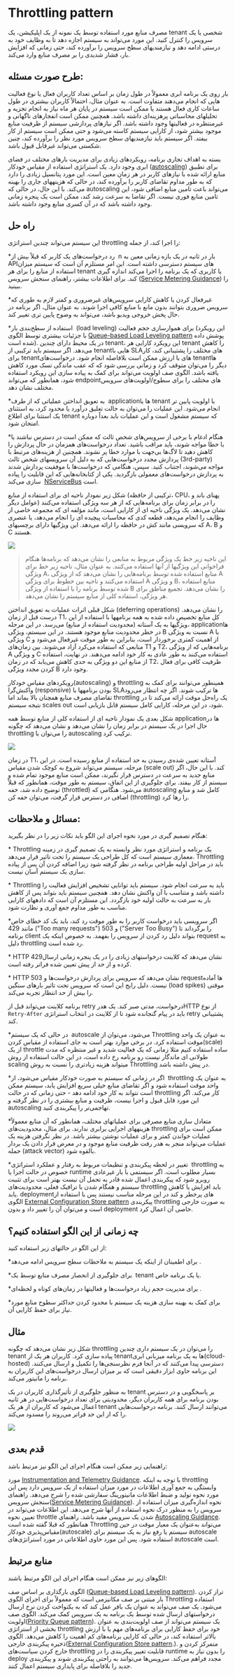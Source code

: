 # ‏Throttling pattern

مصرف منابع مورد استفاده توسط یک نمونه از یک اپلیکیشن، یک tenant شخصی یا یک سرویس  را کنترل کنید. این مورد می‌تواند به سیستم اجازه دهد تا به وظایف خود به درستی ادامه دهد و نیازمندیهای سطح سرویس را برآورده کند، حتی زمانی که افزایش بار، فشار شدیدی را بر مصرف منابع وارد می‌کند.

## **طرح صورت مسئله:**

بار روی یک برنامه ابری معمولاً در طول زمان بر اساس تعداد کاربران فعال یا نوع فعالیت هایی که انجام می‌دهند متفاوت است. به عنوان مثال، احتمالاً کاربران بیشتری در طول ساعات کاری فعال هستند یا ممکن است سیستم در پایان هر ماه نیاز به انجام تجزیه و تحلیلهای محاسباتی پرهزینه‌ای داشته باشد. همچنین ممکن است انفجارهای ناگهانی و غیرمنتظره در فعالیتها وجود داشته باشد. اگر نیازهای پردازشی سیستم از ظرفیت منابع موجود بیشتر شود، از کارایی سیستم کاسته می‌شود و حتی ممکن است سیستم از کار بیفتد. اگر سیستم باید نیازمندیهای سطح سرویس مورد نظر را برآورده کند، چنین شکستی می‌تواند غیرقابل قبول باشد.

بسته به اهداف تجاری برنامه، رویکرد‌های زیادی برای مدیریت بارهای مختلف در فضای ابری وجود دارد. یک استراتژی استفاده از مقیاس خودکار ([autoscaling](https://learn.microsoft.com/en-us/azure/architecture/best-practices/auto-scaling)) برای تطبیق منابع ارائه شده با نیازهای کاربر در هر زمان معین است. این مورد پتانسیل زیادی را دارد که به طور مداوم تقاضای کاربر را برآورده کند، در حالی که هزینههای جاری را بهینه می‌کند. با این حال، در حالی که autoscaling می‌تواند باعث تامین منابع اضافی شود، این تامین منابع فوری نیست. اگر تقاضا به سرعت رشد کند، ممکن است یک پنجره زمانی وجود داشته باشد که در آن کسری منابع وجود داشته باشد.
## راه حل

این سیستم می‌تواند چندین استراتژی throttling را اجرا کند، از جمله:

*‏ رد درخواست‌های یک کاربر که قبلاً بیش از n بار در ثانیه در یک بازه زمانی معین به APIهای سیستم دسترسی داشته است. این امر مستلزم آن است که سیستم میزان استفاده از منابع را برای هر  tenant  یا کاربری که یک برنامه را اجرا می‌کند اندازه گیری کند. برای اطلاعات بیشتر، راهنمای سنجش سرویس ([Service Metering Guidance](https://learn.microsoft.com/en-us/previous-versions/msp-n-p/dn589796(v=pandp.10))) را ببینید.

*‏ غیرفعال کردن یا کاهش کارایی سرویس‌های غیرضروری و کمتر لازم  به طوری که سرویس ضروری بتوانند بدون مانع با منابع کافی اجرا شوند. به عنوان مثال، اگر برنامه در حال پخش خروجی ویدیو باشد، می‌تواند به وضوح پایین تری تغییر کند.

*‏ استفاده از سطح‌بندی بار (load leveling) برای هموارسازی حجم فعالیت (این رویکرد با جزئیات بیشتری توسط الگوی [Queue-based Load Leveling pattern](./Queue-Based%20Load%20Leveling%20pattern.md)  پوشش داده شده است). در یک محیط  دارای چندین tenant، این رویکرد کارایی هر tenant را کاهش می‌دهد. اگر سیستم باید ترکیبی از tenantهایی با SLAهای مختلف را پشتیبانی کند، کار برای tenantهای با ارزش ممکن است بلافاصله انجام شود. درخواست‌های tenantها دیگر را می‌توان متوقف کرد و زمانی بررسی شود که که عقب ماندگی تسک مورد کاهش یافته باشد. الگوی صف اولویت می‌تواند برای کمک به پیاده سازی این رویکرد استفاده شود، همانطور که می‌تواند endpointهای مختلف را برای سطوح/اولویت‌های سرویس مختلف نشان دهد.

*‏ به تعویق انداختن عملیاتی که از طرف applicationها یا tenant با اولویت پایین تر انجام می‌شود. این عملیات را می‌توان به حالت تعلیق درآورد یا محدود کرد، به استثنای یک استثنا برای اطلاع tenant که سیستم مشغول است و این عملیات باید بعداً دوباره امتحان شود.

*‏ هنگام ادغام با برخی از سرویس‌های شخص ثالث که ممکن است در دسترس نباشند یا با خطا مواجه شوند، باید مراقب باشید. تعداد درخواست‌های همزمان در حال پردازش را کاهش دهید تا لاگ‌ها بی‌جهت با موارد خطا پر نشوند. همچنین از هزینه‌های مرتبط با پردازش مجدد درخواست‌هایی که به دلیل آن سرویسهای شخص ثالث (3rd-party) مواجه می‌شوند، اجتناب کنید. سپس، هنگامی که درخواست‌ها با موفقیت پردازش شدند به پردازش درخواست‌های معمولی بازگردید. یکی از کتابخانه‌هایی که این قابلیت را پیاده سازی می‌کند  [NServiceBus](https://docs.particular.net/nservicebus/recoverability/#automatic-rate-limiting) است.

شکل زیر نمودار ناحیه ای برای استفاده از منابع (ترکیبی از حافظه، CPU، پهنای باند و عوامل دیگر) را در برابر زمان برای برنامه‌هایی که از هر سه ویژگی استفاده می‌کنند نشان می‌دهد. یک ویژگی ناحیه ای از کارایی است، مانند مؤلفه ای که مجموعه خاصی از وظایف را انجام می‌دهد، قطعه کدی که محاسبات پیچیده ای را انجام می‌دهد، یا عنصری که سرویسی مانند کش در حافظه را ارائه می‌دهد. این ویژگیها دارای برچسبهای A، B و C هستند.

![](../assets/other/throttling-resource-utilization.png)


> این ناحیه  زیر خط یک ویژگی مربوط به منابعی را نشان می‌دهد که برنامه‌ها هنگام فراخوانی این ویژگیها از آنها استفاده می‌کنند. به عنوان مثال، ناحیه زیر خط برای ویژگی A، منابع استفاده شده توسط برنامه‌هایی را نشان می‌دهد که از ویژگی A استفاده می‌کنند و ناحیه بین خطوط برای ویژگی A و ویژگی B، منابع استفاده شده توسط برنامه‌ را با استفاده از ویژگی B را نشان می‌دهد. تجمیع مناطق برای هر ویژگی، استفاده کلی از منابع سیستم را نشان می‌دهد.


شکل قبلی اثرات عملیات به تعویق انداختن (deferring operations) را نشان می‌دهد. درست قبل از زمان T1، کل منابع تخصیص داده شده به همه برنامهها با استفاده از این ویژگیها به یک آستانه (محدودیت استفاده از منابع) می‌رسد. در این مرحله، applicationها در خطر محدودیت منابع موجود هستند. در این سیستم، ویژگی B نسبت به ویژگی A یا ویژگی C از اهمیت کمتری برخوردار است، بنابراین به طور موقت غیرفعال می‌شود و منابعی که استفاده می‌کرد آزاد می‌شوند. بین زمان‌های T1 و T2، برنامه‌هایی که از ویژگی A و ویژگی C استفاده می‌کنند به طور عادی به کار خود ادامه می‌دهند. در نهایت، استفاده از منابع این دو ویژگی به حدی کاهش می‌یابد که در زمان T2، ظرفیت کافی برای فعال کردن مجدد ویژگی B وجود دارد.

رویکردهای مقیاس خودکار(autoscaling) و throttling همینطور می‌توانند برای کمک به واکنش‌گرا (responsive) بودن  برنامهها با SLAها ترکیب شوند. اگر چه انتظار می‌رود تقاضای مصرف منابع همچنان بالا بماند اما throttling یک راه‌حل موقت ارائه می‌کند تا در نتیجه سیستم scales out شود، در این مرحله، کارایی کامل سیستم قابل بازیابی است.

شکل بعدی یک نمودار ناحیه ای از استفاده کلی از منابع توسط همه applicationها در حال اجرا در یک سیستم در برابر زمان را نشان می‌دهد و نشان می‌دهد که چگونه throttling را می‌توان با autoscaling ترکیب کرد.

![](../assets/other/throttling-autoscaling.png)

در زمان T1، آستانه تعیین شده‌ی رسیدن به حد استفاده از منابع رسیده است. در این مرحله، سیستم می‌تواند شروع به کوچک شدن مقیاس (scale out) کند. با این حال، اگر منابع جدید به سرعت در دسترس قرار نگیرند، ممکن است منابع موجود تمام شده و سیستم از کار بیفتد. برای جلوگیری از این اتفاق، سیستم به طور موقت، همانطور که قبلاً توضیح داده شد، خفه (throttled) می‌شود. هنگامی که autoscaling کامل شد و منابع اضافی در دسترس قرار گرفت، می‌توان خفه کن (throttling) را رها کرد.

## مسائل و ملاحظات:

هنگام تصمیم گیری در مورد نحوه اجرای این الگو باید نکات زیر را در نظر بگیرید:

*‏  Throttling یک برنامه و استراتژی مورد نظر وابسته به یک تصمیم گیری در زمینه معماری سیستم است که کل طراحی یک سیستم را تحت تاثیر قرار می‌دهد. Throttling باید در مراحل اولیه طراحی برنامه در نظر گرفته شود زیرا اضافه کردن آن پس از پیاده سازی یک سیستم آسان نیست.

*‏  Throttling  باید به سرعت انجام شود. سیستم باید توانایی تشخیص افزایش فعالیت را داشته باشد و متناسب با آن واکنش نشان دهد. همچنین سیستم باید بتواند پس از کاهش بار به سرعت به حالت اولیه خود بازگردد. این مستلزم آن است که دادههای کارایی مناسب به طور مداوم جمع آوری و نظارت شود.

*‏ اگر سرویسی باید درخواست کاربر را به طور موقت رد کند، باید یک کد خطای خاص مانند 429 ("Too many requests") و 503 ("Server Too Busy") را برگرداند تا برنامه client بتواند دلیل رد کردن از سرویس را بفهمد. به خصوص اینکه یک request به دلیل throttling رد شده است.

*‏ HTTP 429‏‏‏‏ نشان می‌دهد که کلاینت درخواستهای زیادی را در یک پنجره زمانی ارسال کرده و از حد از پیش تعیین شده فراتر رفته است.

*‏ ‏HTTP 503 نشان می‌دهد که سرویس برای پردازش درخواست‌ها و requestها آماده نیست. دلیل رایج این است که سرویس تحت تاثیر بارهای سنگین (load spikes) موقتی را بیش از حد انتظار تجربه می‌کند.

برنامه کلاینت می‌تواند قبل از retry درخواست، مدتی صبر کند. یک هدرHTTP از نوع  `Retry-After` باید در پیام گنجانده شود تا از کلاینت در انتخاب استراتژی retry پشتیبانی کند.

*‏ در حالی که یک سیستم autoscale می‌شود، می‌توان از Throttling به عنوان یک واحد موقت استفاده کرد. در برخی موارد بهتر است به جای استفاده از مقیاس کردن(scale) از یک throttle ساده استفاده کنیم مثلا زمانی که یک فعالیت شدید و غیر منتظره که مدت طولانی ای ماندگار نیست رو برنامه رخ داده است، در این حالت استفاده از روش scaling میتواند هزینه زیادتری را نسبت به روش Throttling در پیش داشته باشد.

*‏ اگر در زمانی که سیستم به صورت خودکار مقیاس می‌شود، از throttling به عنوان یک واحد موقت استفاده شود و اگر تقاضای منابع خیلی سریع افزایش یابد، سیستم ممکن است نتواند به کار خود ادامه دهد - حتی زمانی که در حالت throttling کار می‌کند. اگر این مورد قابل قبول و اجرا نیست، ظرفیت و منابع بیشتری را در نظر گرفته و autoscaling تهاجمی‌تر را پیکربندی کنید.

*‏ متعادل سازی منابع مصرفی برای عملیاتهای مختلف، همانطور که آن منابع معمولاً هزینههای اجرایی برابری ندارند. برای مثال، محدودیت‌های throttling ممکن است برای عملیات خواندن کمتر و برای عملیات نوشتن بیشتر باشد. در نظر نگرفتن هزینه یک عملیات می‌تواند منجر به هدر رفت ظرفیت منابع موجود و در معرض قرار دادن  یک بردار حمله (attack vector) بالقوه شود.

*‏ تغییر در لحظه پیکربندی و تنظیمات مربوط به رفتار و عملکرد استراتژی throttling به خصوص در حالت اجرا یا runtime بسیار مطلوب است. اگر سیستمی با بار غیرعادی روبرو شود که پیکربندی اعمال شده قادر به تحمل آن نیست بهتر است برای تثبیت سیستم و همگام شدن با ترافیک فعلی، محدودیت‌های throttling باید افزایش یا کاهش یابد. deploymentهای پرخطر و کند در این مرحله مناسب نیستند پس با استفاده از الگوی [External Configuration Store pattern](./External%20Configuration%20Store%20pattern.md) پیکربندی throttling به صورت خارجی است و می‌توان آن را تغییر داد و بدون deployment خاصی آن اعمال کرد.

## **چه زمانی از این الگو استفاده کنیم؟**

از این الگو در حالتهای زیر استفاده کنید:

*‏ برای اطمینان از اینکه یک سیستم به ملاحظات سطح سرویس ادامه می‌دهد.

*‏ برای جلوگیری از انحصار مصرف منابع توسط یک tenant یا یک برنامه خاص.

*‏ برای مدیریت حجم زیاد درخواست‌ها و فعالیتها در زمان‌های کوتاه و لحظه‌ای.

*‏ برای کمک به بهینه سازی هزینه یک سیستم با محدود کردن حداکثر سطوح منابع مورد نیاز برای حفظ کارایی آن.


## مثال


شکل زیر نشان می‌دهد که چگونه throttling را می‌توان در یک سیستم داری چندین tenant پیاده سازی کرد. کاربران هر یک از  tenantها به یک برنامه میزبانی ابری(cloud-hosted) دسترسی پیدا می‌کنند که در آنجا فرم نظرسنجی‌ها را تکمیل و ارسال می‌کنند. این برنامه حاوی ابزار دقیقی است که بر میزان ارسال درخواست‌های این کاربران به برنامه را مانیتور می‌کند.

به منظور جلوگیری از تأثیرگذاری کاربران در یک tenant بر پاسخگویی و در دسترس بودن برنامه برای همه کاربران دیگر، محدودیتی برای تعداد درخواست‌هایی در هر ثانیه اعمال می‌شود که کاربران از هر یک tenant می‌توانند ارسال کنند. برنامه درخواست‌هایی را که از این حد فراتر می‌روند را مسدود می‌کند.


![](../assets/other/throttling-multi-tenant.png)


## قدم بعدی

راهنمایی زیر ممکن است هنگام اجرای این الگو نیز مرتبط باشد:

مورد [Instrumentation and Telemetry Guidance](https://learn.microsoft.com/en-us/previous-versions/msp-n-p/dn589775(v=pandp.10)). با توجه به اینکه  throttling وابستگی به جمع آوری اطلاعات در مورد میزان استفاده از یک سرویس دارد پس این مورد نحوه تولید و ضبط اطلاعات مانیتورینگ سفارشی شده را شرح می‌دهد.
راهنمای سنجش سرویس([Service Metering Guidance](https://learn.microsoft.com/en-us/previous-versions/msp-n-p/dn589796(v=pandp.10))). نحوه اندازه‌گیری میزان استفاده از سرویس را به منظور درک نحوه استفاده از آنها شرح می‌دهد. این اطلاعات می‌تواند در تعیین نحوه throttle شدن یک سرویس مفید باشد.
راهنمای [Autoscaling Guidance](https://learn.microsoft.com/en-us/previous-versions/msp-n-p/dn589774(v=pandp.10)). همانطور که قبلا گفته شده است Throttling می‌تواند به‌عنوان یک معیار موقت در حین مقیاس‌پذیری خودکار(autoscale) سیستم یا رفع نیاز به یک سیستم برای autoscale استفاده شود. پس این مورد حاوی اطلاعاتی در مورد استراتژی‌های autoscale است.



## منابع مرتبط

الگوهای زیر نیز ممکن است هنگام اجرای این الگو مرتبط باشند:

الگوی بارگذاری بر اساس صف ([Queue-based Load Leveling pattern](./Queue-Based%20Load%20Leveling%20pattern.md)). تراز کردن بار مبتنی بر صف مکانیزمی است که معمولاً برای اجرای الگوی Throttling استفاده می‌شود. یک صف می‌تواند به عنوان یک بافر عمل کند که به یکنواخت کردن نرخ ارسال درخواستهای ارسال شده توسط یک برنامه به یک سرویس کمک می‌کند.
الگوی صف اولویت([Priority Queue pattern](./Priority%20Queue%20pattern.md)). یک سیستم می‌تواند از صف اولویت‌بندی به عنوان بخشی از استراتژی throttling خود برای حفظ کارایی برای برنامه‌های مهم یا با ارزش بالاتر استفاده کند، در حالی که کارایی برنامه‌های کم اهمیت را کاهش می‌دهد.
الگوی ذخیره پیکربندی خارجی([External Configuration Store pattern](./External%20Configuration%20Store%20pattern.md).). متمرکز کردن و خارج کردن سیاست‌های throttling قابلیت تغییر پیکربندی را در runtime را بدون نیاز به deploy مجدد فراهم می‌کند. سرویس‌ها می‌توانند به راحتی پیکربندی شوند و پیکربندی جدید را بلافاصله برای پایداری سیستم اعمال کنند.